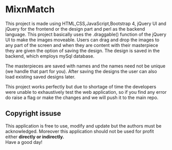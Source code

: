 <h1>MixnMatch</h1>
<div>
  <p>
    This project is made using HTML,CSS,JavaScript,Bootstrap 4, jQuery UI and jQuery for the frontend or the design part and perl as the backend language. This project basically uses the .draggable() function of the jQuery UI to make the images moveable. Users can drag and drop the images to any part of the screen and when they are content with their masterpiece they are given the option of saving the design.
    The design is saved in the backend, which employs mySql database. 
  </p>
  <p>The masterpieces are saved with names and the names need not be unique (we handle that part for you). After saving the designs the user can also load existing saved designs later.</p>
  <p>This project works perfectly but due to shortage of time the developers were unable to exhaustively test the web application, so if you find any error do raise a flag or make the changes and we will push it to the main repo.</p>
</div>
<div>
  <div><h2>Copyright issuse</h2></div>
  <div>
    This application is free to use, modify and update but the authors must be acknowledged. Moreover this application should not be used for profit either <b>directly or indirectly.</b>
  </div>
</div>
<div>Have a good day!</div>
